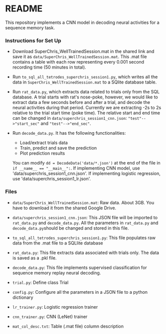 # README #

This repository implements a CNN model in decoding neural activities for a sequence memory task.

### Instructions for Set Up ###

* Download SuperChris_WellTrainedSession.mat in the shared link and save it as `data/SuperChris_WellTrainedSession.mat`. This .mat file contains a table with each row representing every 0.001 second recording time (50 minutes in total).

* Run `to_sql_all_tetrodes_superchris_session1.py`, which writes all the data in `SuperChris_WellTrainedSession.mat` to a SQlite database table.

* Run `rat_data.py`, which extracts data related to trials only from the SQL database. A trial starts with rat's nose-poke, however, we would like to extract data a few seconds before and after a trial, and decode the neural activities during that period. Currently we are extracting -2s to 2s relative to the trial start time (poke time). The relative start and end time can be changed in `data/superchris_session1_cnn.json`: `"test"-->"start_sec"` and `"test"-->"end_sec"`.

* Run `decode_data.py`. It has the following functionalities:
    * Load/extract trials data
    * Train, predict and save the prediction
    * Plot prediction results
    
	You can modify `dd = DecodeData('data/*.json')` at the end of the file in `if __name__ == "__main__":`. If implementing CNN model, use 'data/superchris_session1_cnn.json'. If implementing logistic regression, use 'data/superchris_session1_lr.json'.

### Files ###

* `data/SuperChris_WellTrainedSession.mat`: Raw data. About 3GB. You have to download it from the shared Google Drive. 

* `data/superchris_session1_cnn.json`: This JSON file will be imported to `rat_data.py` and `decode_data.py`. All the parameters in `rat_data.py` and `decode_data.py`should be changed and stored in this file. 

* `to_sql_all_tetrodes_superchris_session1.py`: This file populates raw data from the .mat file to a SQLlite database

* `rat_data.py`: This file extracts data associated with trials only. The data is saved as a .pkl file.

* `decode_data.py`: This file implements supervised classification for sequence memory replay neural decoding.

* `trial.py`: Define class Trial

* `config.py`: Configure all the parameters in a JSON file to a python dictionary

* `lr_trainer.py`: Logistic regression trainer

* `cnn_trainer.py`: CNN (LeNet) trainer

* `mat_col_desc.txt`: Table (.mat file) column description
